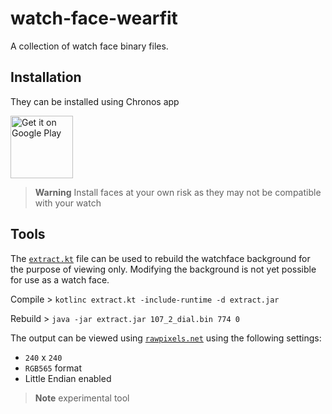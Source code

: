 # watch-face-wearfit
 
 A collection of watch face binary files.
 
 ## Installation
 
 They can be installed using Chronos app
 
 <a href='https://play.google.com/store/apps/details?id=com.fbiego.chronos&pcampaignid=pcampaignidMKT-Other-global-all-co-prtnr-py-PartBadge-Mar2515-1'><img alt='Get it on Google Play' height="100px" src='https://play.google.com/intl/en_us/badges/static/images/badges/en_badge_web_generic.png'/></a>


> **Warning**
> Install faces at your own risk as they may not be compatible with your watch

## Tools

The [`extract.kt`](tools/extract.kt) file can be used to rebuild the watchface background for the purpose of viewing only. Modifying the background is not yet possible for use as a watch face.

Compile > `kotlinc extract.kt -include-runtime -d extract.jar`

Rebuild > `java -jar extract.jar 107_2_dial.bin 774 0`

The output can be viewed using [`rawpixels.net`](http://rawpixels.net/) using the following settings:

- `240` x `240`
- `RGB565` format
- Little Endian enabled

> **Note**
> experimental tool
